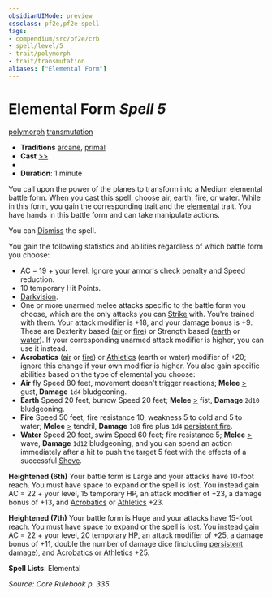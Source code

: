 ```yaml
---
obsidianUIMode: preview
cssclass: pf2e,pf2e-spell
tags:
- compendium/src/pf2e/crb
- spell/level/5
- trait/polymorph
- trait/transmutation
aliases: ["Elemental Form"]
---
```

# Elemental Form *Spell 5*   
[polymorph](polymorph.md "Polymorph Effect Trait")  [transmutation](transmutation.md "Transmutation School Trait")  

- **Traditions** [arcane](arcane.md "Arcane Tradition Trait"), [primal](primal.md "Primal Tradition Trait")
- **Cast** [>>](chapter-9-playing-the-game.md#Actions "Two-Action") 
- 
- **Duration**: 1 minute

You call upon the power of the planes to transform into a Medium elemental battle form. When you cast this spell, choose air, earth, fire, or water. While in this form, you gain the corresponding trait and the [elemental](elemental.md "Elemental Creature Type Trait") trait. You have hands in this battle form and can take manipulate actions.

You can [Dismiss](dismiss.md) the spell.

You gain the following statistics and abilities regardless of which battle form you choose:

- AC = 19 + your level. Ignore your armor's check penalty and Speed reduction.
- 10 temporary Hit Points.
- [Darkvision](Reference/Rules/Abilities/darkvision.md).
- One or more unarmed melee attacks specific to the battle form you choose, which are the only attacks you can [Strike](strike.md) with. You're trained with them. Your attack modifier is +18, and your damage bonus is +9. These are Dexterity based ([air](air.md "Air Energy & Element Trait") or [fire](fire.md "Fire Energy & Element Trait")) or Strength based ([earth](earth.md "Earth Energy & Element Trait") or [water](water.md "Water Energy & Element Trait")). If your corresponding unarmed attack modifier is higher, you can use it instead.
- **Acrobatics** ([air](air.md "Air Energy & Element Trait") or [fire](fire.md "Fire Energy & Element Trait")) or [Athletics](skills.md#Athletics) (earth or water) modifier of +20; ignore this change if your own modifier is higher. You also gain specific abilities based on the type of elemental you choose:
- **Air** fly Speed 80 feet, movement doesn't trigger reactions; **Melee** [>](chapter-9-playing-the-game.md#Actions "Single Action") gust, **Damage** `1d4` bludgeoning.
- **Earth** Speed 20 feet, burrow Speed 20 feet; **Melee** [>](chapter-9-playing-the-game.md#Actions "Single Action") fist, **Damage** `2d10` bludgeoning.
- **Fire** Speed 50 feet; fire resistance 10, weakness 5 to cold and 5 to water; **Melee** [>](chapter-9-playing-the-game.md#Actions "Single Action") tendril, **Damage** `1d8` fire plus `1d4` [persistent fire](conditions.md#Persistent%20Damage).
- **Water** Speed 20 feet, swim Speed 60 feet; fire resistance 5; **Melee** [>](chapter-9-playing-the-game.md#Actions "Single Action") wave, **Damage** `1d12` bludgeoning, and you can spend an action immediately after a hit to push the target 5 feet with the effects of a successful [Shove](Reference/Rules/Actions/shove.md).

**Heightened (6th)** Your battle form is Large and your attacks have 10-foot reach. You must have space to expand or the spell is lost. You instead gain AC = 22 + your level, 15 temporary HP, an attack modifier of +23, a damage bonus of +13, and [Acrobatics](skills.md#Acrobatics) or [Athletics](skills.md#Athletics) +23.

**Heightened (7th)** Your battle form is Huge and your attacks have 15-foot reach. You must have space to expand or the spell is lost. You instead gain AC = 22 + your level, 20 temporary HP, an attack modifier of +25, a damage bonus of +11, double the number of damage dice (including [persistent damage](conditions.md#Persistent%20Damage)), and [Acrobatics](skills.md#Acrobatics) or [Athletics](skills.md#Athletics) +25.

**Spell Lists**: Elemental

*Source: Core Rulebook p. 335*